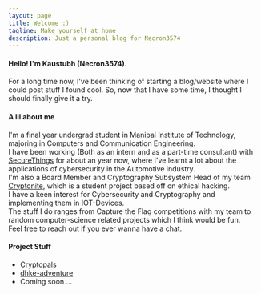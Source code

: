 ```yaml
---
layout: page
title: Welcome :)
tagline: Make yourself at home
description: Just a personal blog for Necron3574
---
```


#### Hello! I'm Kaustubh (Necron3574).  

For a long time now, I've been thinking of starting a blog/website where I could post stuff I found cool. So, now that I have some time, I thought I should finally give it a try.

#### A lil about me  
I'm a final year undergrad student in Manipal Institute of Technology, majoring in Computers and Communication Engineering.  
I have been working (Both as an intern and as a part-time consultant) with [SecureThings](https://securethings.ai/) for about an year now, where I've learnt a lot about the applications of cybersecurity in the Automotive industry.  
I'm also a Board Member and Cryptography Subsystem Head of my team [Cryptonite](https://cryptonite.team/), which is a student project based off on ethical hacking.  
I have a keen interest for Cybersecurity and Cryptography and implementing them in IOT-Devices.  
The stuff I do ranges from Capture the Flag competitions with my team to random computer-science related projects which I think would be fun.  
Feel free to reach out if you ever wanna have a chat.

#### Project Stuff

- [Cryptopals](pages/Cryptopals/Cryptopals.md)
- [dhke-adventure](pages/dhke-adventure.md)
- Coming soon ...
